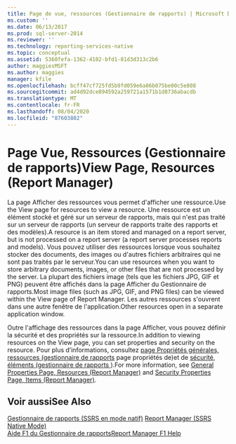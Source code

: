 ```yaml
---
title: Page de vue, ressources (Gestionnaire de rapports) | Microsoft Docs
ms.custom: ''
ms.date: 06/13/2017
ms.prod: sql-server-2014
ms.reviewer: ''
ms.technology: reporting-services-native
ms.topic: conceptual
ms.assetid: 5360fefa-1362-4102-bfd1-81d3d313c2b6
author: maggiesMSFT
ms.author: maggies
manager: kfile
ms.openlocfilehash: bcff47cf725fd5b9fd059e6a06b075be00c5e808
ms.sourcegitcommit: ad4d92dce894592a259721a1571b1d8736abacdb
ms.translationtype: MT
ms.contentlocale: fr-FR
ms.lasthandoff: 08/04/2020
ms.locfileid: "87603802"
---
```

# <a name="view-page-resources-report-manager"></a><span data-ttu-id="ed893-102">Page Vue, Ressources (Gestionnaire de rapports)</span><span class="sxs-lookup"><span data-stu-id="ed893-102">View Page, Resources (Report Manager)</span></span>
  <span data-ttu-id="ed893-103">La page Afficher des ressources vous permet d'afficher une ressource.</span><span class="sxs-lookup"><span data-stu-id="ed893-103">Use the View page for resources to view a resource.</span></span> <span data-ttu-id="ed893-104">Une ressource est un élément stocké et géré sur un serveur de rapports, mais qui n'est pas traité sur un serveur de rapports (un serveur de rapports traite des rapports et des modèles).</span><span class="sxs-lookup"><span data-stu-id="ed893-104">A resource is an item stored and managed on a report server, but is not processed on a report server (a report server processes reports and models).</span></span> <span data-ttu-id="ed893-105">Vous pouvez utiliser des ressources lorsque vous souhaitez stocker des documents, des images ou d'autres fichiers arbitraires qui ne sont pas traités par le serveur.</span><span class="sxs-lookup"><span data-stu-id="ed893-105">You can use resources when you want to store arbitrary documents, images, or other files that are not processed by the server.</span></span> <span data-ttu-id="ed893-106">La plupart des fichiers image (tels que les fichiers JPG, GIF et PNG) peuvent être affichés dans la page Afficher du Gestionnaire de rapports.</span><span class="sxs-lookup"><span data-stu-id="ed893-106">Most image files (such as JPG, GIF, and PNG files) can be viewed within the View page of Report Manager.</span></span> <span data-ttu-id="ed893-107">Les autres ressources s'ouvrent dans une autre fenêtre de l'application.</span><span class="sxs-lookup"><span data-stu-id="ed893-107">Other resources open in a separate application window.</span></span>  
  
 <span data-ttu-id="ed893-108">Outre l'affichage des ressources dans la page Afficher, vous pouvez définir la sécurité et des propriétés sur la ressource.</span><span class="sxs-lookup"><span data-stu-id="ed893-108">In addition to viewing resources on the View page, you can set properties and security on the resource.</span></span> <span data-ttu-id="ed893-109">Pour plus d’informations, consultez [page Propriétés générales, ressources &#40;gestionnaire de rapports](../../2014/reporting-services/general-properties-page-resources-report-manager.md) page propriétés de&#41;et de [sécurité, éléments &#40;gestionnaire de rapports ](../../2014/reporting-services/security-properties-page-items-report-manager.md)&#41;.</span><span class="sxs-lookup"><span data-stu-id="ed893-109">For more information, see [General Properties Page, Resources &#40;Report Manager&#41;](../../2014/reporting-services/general-properties-page-resources-report-manager.md) and [Security Properties Page, Items &#40;Report Manager&#41;](../../2014/reporting-services/security-properties-page-items-report-manager.md).</span></span>  
  
## <a name="see-also"></a><span data-ttu-id="ed893-110">Voir aussi</span><span class="sxs-lookup"><span data-stu-id="ed893-110">See Also</span></span>  
 <span data-ttu-id="ed893-111">[Gestionnaire de rapports &#40;SSRS en mode natif&#41;](../../2014/reporting-services/report-manager-ssrs-native-mode.md) </span><span class="sxs-lookup"><span data-stu-id="ed893-111">[Report Manager  &#40;SSRS Native Mode&#41;](../../2014/reporting-services/report-manager-ssrs-native-mode.md) </span></span>  
 [<span data-ttu-id="ed893-112">Aide F1 du Gestionnaire de rapports</span><span class="sxs-lookup"><span data-stu-id="ed893-112">Report Manager F1 Help</span></span>](../../2014/reporting-services/report-manager-f1-help.md)  
  
  
